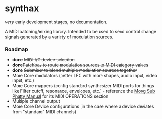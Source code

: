 # synthax

_very_ early development stages, no documentation.

A MIDI patching/mixing library. Intended to be used to send control change signals generated by a variety of modulation sources.

### Roadmap
* **done** <del>MIDI I/O device selection</del>
* **done**<del>Patchbay to route modulation sources to MIDI category values</del>
* **done** <del>Submixer to blend multiple modulation sources together</del>
* More Core modulators (better LFO with more shapes, audio input, video input, etc.)
* More Core mappers (config standard synthesizer MIDI ports for things like Filter cutoff, resonance, envelopes, etc.) - reference the [Moog Sub Phatty Manual](http://www.moogmusic.com/sites/default/files/SUB_PHATTY_MANUAL_6_13.pdf) for its MIDI OPERATIONS section
* Multiple channel output
* More Core Device configurations (in the case where a device deviates from "standard" MIDI channels)